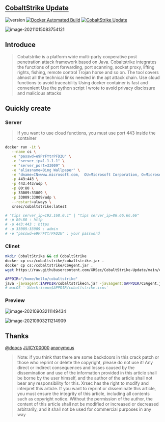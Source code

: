 ## [CobaltStrike Update](https://cobaltstrike.vercel.app/)

![version](https://img.shields.io/badge/Version-4.5-da282a) [![Docker Automated Build](https://img.shields.io/docker/automated/xrsec/cobaltstrike?label=Build&logo=docker&style=flat-square)](https://hub.docker.com/r/xrsec/cobaltstrike) [![CobaltStrike Update](https://github.com/XRSec/CobaltStrike-Update/actions/workflows/CobaltStrike_Docker_Build.yml/badge.svg)](https://github.com/XRSec/CobaltStrike-Update/actions/workflows/CobaltStrike_Docker_Build.yml)

![image-20211015083754121](https://rmt.ladydaily.com/fetch/ZYGG/storage/image-20211015083754121.png)

## Introduce

> Cobatstrike is a platform wide multi-party cooperative post penetration attack framework based on Java. Cobaltstrike integrates the functions of port forwarding, port scanning, socket proxy, lifting rights, fishing, remote control Trojan horse and so on. The tool covers almost all the technical links needed in the apt attack chain.
> Use cloud functions to avoid traceability
> Using docker container is fast and convenient
> Use the python script I wrote to avoid privacy disclosure and malicious attacks

## Quickly create

### Server

> If you want to use cloud functions, you must use port 443 inside the container

```bash
docker run -it \
   --name cs \
   -e "passwd=e9PrFYtrPFD2U" \
   -e "server_ip=1.1.1.1" \
   -e "server_port=33009" \
   -e "aliasname=Bing Wallpaper" \
   -e "dname=CN=www.microsoft.com,  OU=Microsoft Corporation, O=Microsoft Corporation, L=Redmond, S=WA, C=US" \
   -p 443:443 \
   -p 443:443/udp \
   -p 80:80 \
   -p 33009:33009 \
   -p 33009:33009/udp \
   --restart=always \
   xrsec/cobaltstrike:latest

# "tips server_ip=192.168.0.1" | "tips server_ip=86.66.66.66"
# -p 80:80 : http
# -p 443:443 : https
# -p 33009:33009 : admin
# -e "passwd=e9PrFYtrPFD2U" : your password
```

### Clinet

```bash
mkdir CobaltStrike && cd CobaltStrike
docker cp cs:/cobaltstrike/cobaltstrike.jar .
docker cp cs:/cobaltstrike/CSAgent.jar .
wget https://raw.githubusercontent.com/XRSec/CobaltStrike-Update/main/cobaltstrikecn.jar

APPDIR="/home/hello/cobaltstrike"
java -javaagent:$APPDIR/cobaltstrikecn.jar -javaagent:$APPDIR/CSAgent.jar=f38eb3d1a335b252b58bc2acde81b542 -Dfile.encoding=UTF-8 -XX:ParallelGCThreads=4  -XX:+AggressiveHeap -XX:+UseParallelGC -Xms512M -Xmx1024M -jar $APPDIR/cobaltstrike.jar
# macOS `-Xdock:icon=$APPDIR/cobaltstrike.icns`
```

### Preview

![image-20210903211149434](https://rmt.ladydaily.com/fetch/ZYGG/storage/20210903213218094679.png?w=1280&fmt=jpg)

![image-20210903211214909](https://rmt.ladydaily.com/fetch/ZYGG/storage/20210903213224154378.png?w=1280&fmt=jpg)

## Thanks

[@doocs](https://www.upload.ee/files/13456591/Cobalt_Strike_4.4__August_04__2021_.7z.html) [JUICY00000](https://github.com/JUICY00000/Cobalt4.4) [anonymous](https://www.123pan.com/s/l1eA-iqdD3)

> Note: if you think that there are some backdoors in this crack patch or those who reprint or delete the copyright, please do not use it!
> Any direct or indirect consequences and losses caused by the dissemination and use of the information provided in this article shall be borne by the user himself, and the author of the article shall not bear any responsibility for this.
> Xrsec has the right to modify and interpret this article. If you want to reprint or disseminate this article, you must ensure the integrity of this article, including all contents such as copyright notice. Without the permission of the author, the content of this article shall not be modified or increased or decreased arbitrarily, and it shall not be used for commercial purposes in any way
